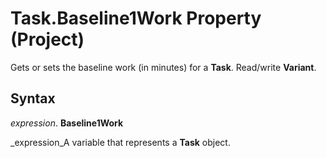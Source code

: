 
# Task.Baseline1Work Property (Project)

Gets or sets the baseline work (in minutes) for a  **Task**. Read/write  **Variant**.


## Syntax

 _expression_. **Baseline1Work**

 _expression_A variable that represents a  **Task** object.

